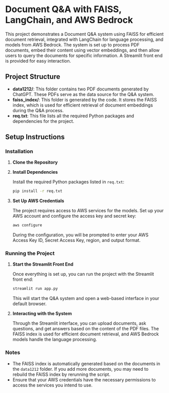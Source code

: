 
# Document Q&A with FAISS, LangChain, and AWS Bedrock

This project demonstrates a Document Q&A system using FAISS for efficient document retrieval, integrated with LangChain for language processing, and models from AWS Bedrock. The system is set up to process PDF documents, embed their content using vector embeddings, and then allow users to query the documents for specific information. A Streamlit front end is provided for easy interaction.

## Project Structure

- **data1212/**: This folder contains two PDF documents generated by ChatGPT. These PDFs serve as the data source for the Q&A system.
- **faiss_index/**: This folder is generated by the code. It stores the FAISS index, which is used for efficient retrieval of document embeddings during the Q&A process.
- **req.txt**: This file lists all the required Python packages and dependencies for the project.

## Setup Instructions

### Installation

1. **Clone the Repository**

2. **Install Dependencies**

   Install the required Python packages listed in `req.txt`:

   ```bash
   pip install -r req.txt
   ```

3. **Set Up AWS Credentials**

   The project requires access to AWS services for the models. Set up your AWS account and configure the access key and secret key:

   ```bash
   aws configure
   ```

   During the configuration, you will be prompted to enter your AWS Access Key ID, Secret Access Key, region, and output format.

### Running the Project

1. **Start the Streamlit Front End**

   Once everything is set up, you can run the project with the Streamlit front end:

   ```bash
   streamlit run app.py
   ```

   This will start the Q&A system and open a web-based interface in your default browser.

2. **Interacting with the System**

   Through the Streamlit interface, you can upload documents, ask questions, and get answers based on the content of the PDF files. The FAISS index is used for efficient document retrieval, and AWS Bedrock models handle the language processing.

### Notes

- The FAISS index is automatically generated based on the documents in the `data1212` folder. If you add more documents, you may need to rebuild the FAISS index by rerunning the script.
- Ensure that your AWS credentials have the necessary permissions to access the services you intend to use.

